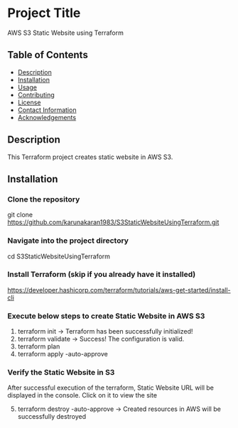 # Project Title

AWS S3 Static Website using Terraform

## Table of Contents

- [Description](#description)
- [Installation](#installation)
- [Usage](#usage)
- [Contributing](#contributing)
- [License](#license)
- [Contact Information](#contact-information)
- [Acknowledgements](#acknowledgements)

## Description

This Terraform project creates static website in AWS S3.

## Installation

### Clone the repository
git clone https://github.com/karunakaran1983/S3StaticWebsiteUsingTerraform.git

### Navigate into the project directory
cd S3StaticWebsiteUsingTerraform

### Install Terraform (skip if you already have it installed)
https://developer.hashicorp.com/terraform/tutorials/aws-get-started/install-cli

### Execute below steps to create Static Website in AWS S3 
1. terraform init -> Terraform has been successfully initialized!
2. terraform validate -> Success! The configuration is valid.
3. terraform plan
4. terraform apply -auto-approve

### Verify the Static Website in S3
After successful execution of the terraform, Static Website URL will be displayed in the console.
Click on it to view the site

5. terraform destroy -auto-approve -> Created resources in AWS will be successfully destroyed